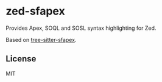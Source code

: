 # zed-sfapex

Provides Apex, SOQL and SOSL syntax highlighting for Zed.

Based on [tree-sitter-sfapex](https://github.com/aheber/tree-sitter-sfapex).

## License

MIT